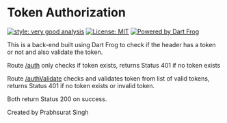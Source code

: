 # Token Authorization

[![style: very good analysis][very_good_analysis_badge]][very_good_analysis_link]
[![License: MIT][license_badge]][license_link]
[![Powered by Dart Frog](https://img.shields.io/endpoint?url=https://tinyurl.com/dartfrog-badge)](https://dartfrog.vgv.dev)

This is a back-end built using Dart Frog to check if the header has a token or not and also validate the token.

Route [/auth](routes\auth.dart) only checks if token exists, returns Status 401 if no token exists

Route [/authValidate](routes\authValidate.dart) checks and validates token from list of valid tokens, returns Status 401 if no token
exists or invalid token.

Both return Status 200 on success.

Created by Prabhsurat Singh

[license_badge]: https://img.shields.io/badge/license-MIT-blue.svg
[license_link]: https://opensource.org/licenses/MIT
[very_good_analysis_badge]: https://img.shields.io/badge/style-very_good_analysis-B22C89.svg
[very_good_analysis_link]: https://pub.dev/packages/very_good_analysis